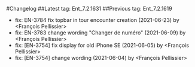 #Changelog
##Latest tag: Ent_7.2.1631
##Previous tag: Ent_7.2.1619
* fix: EN-3784 fix topbar in tour encounter creation (2021-06-23) by <François Pellissier>
* fix: EN-3783 change wording "Changer de numéro" (2021-06-09) by <François Pellissier>
* fix: [EN-3754] fix display for old iPhone SE (2021-06-05) by <François Pellissier>
* fix: [EN-3754] change wording (2021-06-04) by <François Pellissier>
